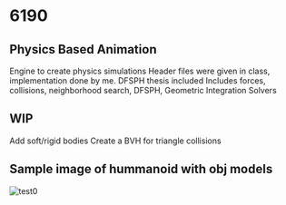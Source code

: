 # 6190
## Physics Based Animation
Engine to create physics simulations
Header files were given in class, implementation done by me.
DFSPH thesis included
Includes forces, collisions, neighborhood search, DFSPH, Geometric Integration Solvers
## WIP
Add soft/rigid bodies
Create a BVH for triangle collisions
## Sample image of hummanoid with obj models
![test0](https://github.com/aahartley/8190/assets/50050814/63f44668-a09d-4e32-9f89-abd53c4c902d)

